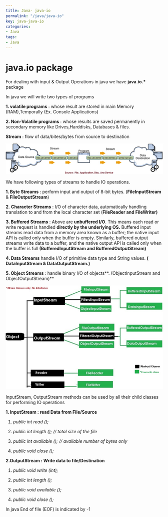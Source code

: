 ```yaml
---
title: Java- java-io
permalink: "/java/java-io"
key: java-java-io
categories:
- Java
tags:
- Java
---
```


java.io package
==========

For dealing with input & Output Operations in java we have **java.io.\***
package

In java we will write two types of programs

**1. volatile programs** : whose result are stored in main Memory
(RAM),Temporally (Ex. Console Applications)

**2. Non-Volatile programs** : whose results are saved permanently in secondary
memory like Drives,Harddisks, Databases & files.

**Stream** : flow of data/bites/bytes from source to destination

![E:\\users\\Kaveti_s\\Desktop\\core.jpg](media/0541274f16d847985dede2b5835d4deb.jpg)

We have following types of streams to handle IO operations.

 **1. Byte Streams** : perform input and output of 8-bit bytes.
   (**FileInputStream** & **FileOutputStream**)

   **2**. **Character Streams** : I/O of character data, automatically handling
 translation to and from the local character set (**FileReader and
   FileWriter)**

   **3. Buffered Streams** : Above are **unbuffered I/O**. This means each read
 or write request is handled **directly by the underlying OS.** Buffered
   input streams read data from a memory area known as a buffer; the native
  input API is called only when the buffer is empty. Similarly, buffered
 output streams write data to a buffer, and the native output API is called
 only when the buffer is full **(BufferedInputStream and
  BufferedOutputStream)**

**4. Data Streams** handle I/O of primitive data type and String values.
   **( DataInputStream & DataOutputStream.)**

  **5. Object Streams** : handle binary I/O of objects**. (ObjectInputStream   and ObjectOutputStream)**

![E:\\users\\Kaveti_s\\Desktop\\core_java_img.jpg](media/1105df4593775263ed5f29382e77ba98.jpg)

InputStream, OutputStream methods can be used by all their child classes for
performing IO operations

**1. InputStream : read Data from File/Source**

1.  *public int read ();*

2.  *public int length (); // total size of the file*

3.  *public int available (); // available number of bytes only*

4.  *public void close ();*

**2.OutputStream : Write data to file/Destination**

1.  *public void write (int);*

2.  *public int length ();*

3.  *public void available ();*

4.  *public void close ();*

In java End of file (EOF) is indicated by -1
